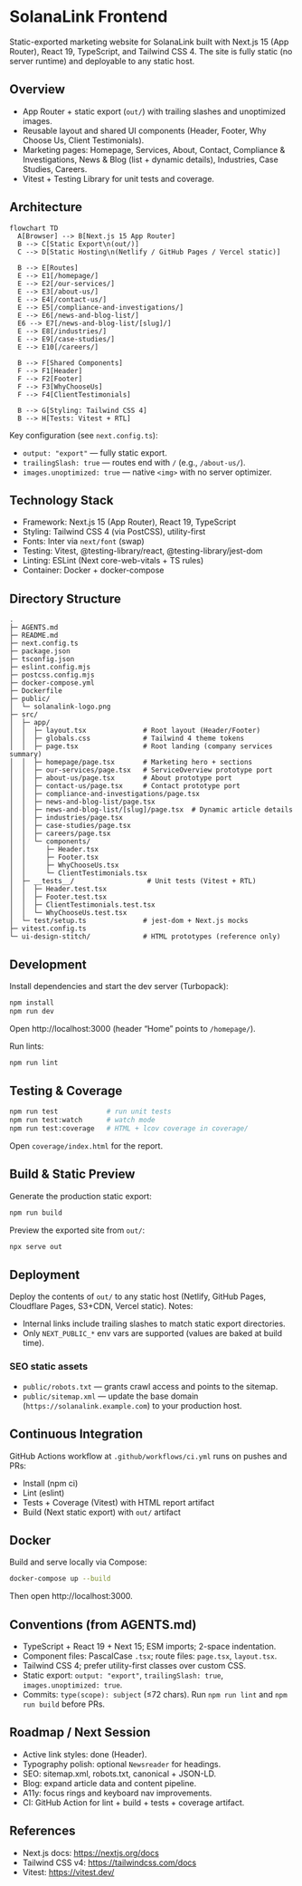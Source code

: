 # SolanaLink Frontend

Static-exported marketing website for SolanaLink built with Next.js 15 (App Router), React 19, TypeScript, and Tailwind CSS 4. The site is fully static (no server runtime) and deployable to any static host.

## Overview

- App Router + static export (`out/`) with trailing slashes and unoptimized images.
- Reusable layout and shared UI components (Header, Footer, Why Choose Us, Client Testimonials).
- Marketing pages: Homepage, Services, About, Contact, Compliance & Investigations, News & Blog (list + dynamic details), Industries, Case Studies, Careers.
- Vitest + Testing Library for unit tests and coverage.

## Architecture

```mermaid
flowchart TD
  A[Browser] --> B[Next.js 15 App Router]
  B --> C[Static Export\n(out/)]
  C --> D[Static Hosting\n(Netlify / GitHub Pages / Vercel static)]

  B --> E[Routes]
  E --> E1[/homepage/]
  E --> E2[/our-services/]
  E --> E3[/about-us/]
  E --> E4[/contact-us/]
  E --> E5[/compliance-and-investigations/]
  E --> E6[/news-and-blog-list/]
  E6 --> E7[/news-and-blog-list/[slug]/]
  E --> E8[/industries/]
  E --> E9[/case-studies/]
  E --> E10[/careers/]

  B --> F[Shared Components]
  F --> F1[Header]
  F --> F2[Footer]
  F --> F3[WhyChooseUs]
  F --> F4[ClientTestimonials]

  B --> G[Styling: Tailwind CSS 4]
  B --> H[Tests: Vitest + RTL]
```

Key configuration (see `next.config.ts`):

- `output: "export"` — fully static export.
- `trailingSlash: true` — routes end with `/` (e.g., `/about-us/`).
- `images.unoptimized: true` — native `<img>` with no server optimizer.

## Technology Stack

- Framework: Next.js 15 (App Router), React 19, TypeScript
- Styling: Tailwind CSS 4 (via PostCSS), utility-first
- Fonts: Inter via `next/font` (swap)
- Testing: Vitest, @testing-library/react, @testing-library/jest-dom
- Linting: ESLint (Next core-web-vitals + TS rules)
- Container: Docker + docker-compose

## Directory Structure

```
.
├─ AGENTS.md
├─ README.md
├─ next.config.ts
├─ package.json
├─ tsconfig.json
├─ eslint.config.mjs
├─ postcss.config.mjs
├─ docker-compose.yml
├─ Dockerfile
├─ public/
│  └─ solanalink-logo.png
├─ src/
│  ├─ app/
│  │  ├─ layout.tsx              # Root layout (Header/Footer)
│  │  ├─ globals.css             # Tailwind 4 theme tokens
│  │  ├─ page.tsx                # Root landing (company services summary)
│  │  ├─ homepage/page.tsx       # Marketing hero + sections
│  │  ├─ our-services/page.tsx   # ServiceOverview prototype port
│  │  ├─ about-us/page.tsx       # About prototype port
│  │  ├─ contact-us/page.tsx     # Contact prototype port
│  │  ├─ compliance-and-investigations/page.tsx
│  │  ├─ news-and-blog-list/page.tsx
│  │  ├─ news-and-blog-list/[slug]/page.tsx  # Dynamic article details
│  │  ├─ industries/page.tsx
│  │  ├─ case-studies/page.tsx
│  │  ├─ careers/page.tsx
│  │  └─ components/
│  │     ├─ Header.tsx
│  │     ├─ Footer.tsx
│  │     ├─ WhyChooseUs.tsx
│  │     └─ ClientTestimonials.tsx
│  ├─ __tests__/                  # Unit tests (Vitest + RTL)
│  │  ├─ Header.test.tsx
│  │  ├─ Footer.test.tsx
│  │  ├─ ClientTestimonials.test.tsx
│  │  └─ WhyChooseUs.test.tsx
│  └─ test/setup.ts              # jest-dom + Next.js mocks
├─ vitest.config.ts
└─ ui-design-stitch/             # HTML prototypes (reference only)
```

## Development

Install dependencies and start the dev server (Turbopack):

```bash
npm install
npm run dev
```

Open http://localhost:3000 (header “Home” points to `/homepage/`).

Run lints:

```bash
npm run lint
```

## Testing & Coverage

```bash
npm run test            # run unit tests
npm run test:watch      # watch mode
npm run test:coverage   # HTML + lcov coverage in coverage/
```

Open `coverage/index.html` for the report.

## Build & Static Preview

Generate the production static export:

```bash
npm run build
```

Preview the exported site from `out/`:

```bash
npx serve out
```

## Deployment

Deploy the contents of `out/` to any static host (Netlify, GitHub Pages, Cloudflare Pages, S3+CDN, Vercel static). Notes:

- Internal links include trailing slashes to match static export directories.
- Only `NEXT_PUBLIC_*` env vars are supported (values are baked at build time).

### SEO static assets

- `public/robots.txt` — grants crawl access and points to the sitemap.
- `public/sitemap.xml` — update the base domain (`https://solanalink.example.com`) to your production host.

## Continuous Integration

GitHub Actions workflow at `.github/workflows/ci.yml` runs on pushes and PRs:

- Install (npm ci)
- Lint (eslint)
- Tests + Coverage (Vitest) with HTML report artifact
- Build (Next static export) with `out/` artifact

## Docker

Build and serve locally via Compose:

```bash
docker-compose up --build
```

Then open http://localhost:3000.

## Conventions (from AGENTS.md)

- TypeScript + React 19 + Next 15; ESM imports; 2-space indentation.
- Component files: PascalCase `.tsx`; route files: `page.tsx`, `layout.tsx`.
- Tailwind CSS 4; prefer utility-first classes over custom CSS.
- Static export: `output: "export"`, `trailingSlash: true`, `images.unoptimized: true`.
- Commits: `type(scope): subject` (≤72 chars). Run `npm run lint` and `npm run build` before PRs.

## Roadmap / Next Session

- Active link styles: done (Header).
- Typography polish: optional `Newsreader` for headings.
- SEO: sitemap.xml, robots.txt, canonical + JSON-LD.
- Blog: expand article data and content pipeline.
- A11y: focus rings and keyboard nav improvements.
- CI: GitHub Action for lint + build + tests + coverage artifact.

## References

- Next.js docs: https://nextjs.org/docs
- Tailwind CSS v4: https://tailwindcss.com/docs
- Vitest: https://vitest.dev/
